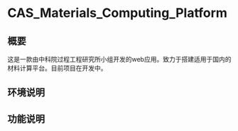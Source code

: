 # CAS_Materials_Computing_Platform

## 概要

这是一款由中科院过程工程研究所小组开发的web应用。致力于搭建适用于国内的材料计算平台。目前项目在开发中。

## 环境说明

## 功能说明